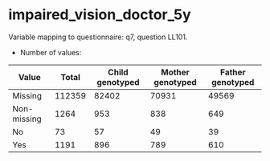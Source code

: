 # impaired_vision_doctor_5y
Variable mapping to questionnaire: q7, question LL101.
- Number of values:

| Value | Total | Child genotyped | Mother genotyped | Father genotyped |
| ----- | ----- | --------------- | ---------------- | ---------------- |
| Missing | 112359 | 82402 | 70931 | 49569 |
| Non-missing | 1264 | 953 | 838 | 649 |
| No | 73 | 57 | 49 |39 |
| Yes | 1191 | 896 | 789 |610 |



